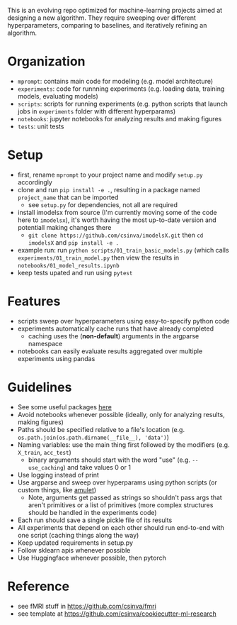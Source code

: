 This is an evolving repo optimized for machine-learning projects aimed at designing a new algorithm. They require sweeping over different hyperparameters, comparing to baselines, and iteratively refining an algorithm.

# Organization
- `mprompt`: contains main code for modeling (e.g. model architecture)
- `experiments`: code for runnning experiments (e.g. loading data, training models, evaluating models)
- `scripts`: scripts for running experiments (e.g. python scripts that launch jobs in `experiments` folder with different hyperparams)
- `notebooks`: jupyter notebooks for analyzing results and making figures
- `tests`: unit tests

# Setup
- first, rename `mprompt` to your project name and modify `setup.py` accordingly
- clone and run `pip install -e .`, resulting in a package named `project_name` that can be imported
    - see `setup.py` for dependencies, not all are required
- install imodelsx from source (I'm currently moving some of the code here to `imodelsx`), it's worth having the most up-to-date version and potentiall making changes there
    - `git clone https://github.com/csinva/imodelsX.git` then `cd imodelsX` and `pip install -e .`
- example run: run `python scripts/01_train_basic_models.py` (which calls `experiments/01_train_model.py` then view the results in `notebooks/01_model_results.ipynb`
- keep tests upated and run using `pytest`

# Features
- scripts sweep over hyperparameters using easy-to-specify python code
- experiments automatically cache runs that have already completed
    - caching uses the (**non-default**) arguments in the argparse namespace
- notebooks can easily evaluate results aggregated over multiple experiments using pandas

# Guidelines
- See some useful packages [here](https://csinva.io/blog/misc/ml_coding_tips)
- Avoid notebooks whenever possible (ideally, only for analyzing results, making figures)
- Paths should be specified relative to a file's location (e.g. `os.path.join(os.path.dirname(__file__), 'data')`)
- Naming variables: use the main thing first followed by the modifiers (e.g. `X_train`, `acc_test`)
    - binary arguments should start with the word "use" (e.g. `--use_caching`) and take values 0 or 1
- Use logging instead of print
- Use argparse and sweep over hyperparams using python scripts (or custom things, like [amulet](https://amulet-docs.azurewebsites.net/main/index.html))
    - Note, arguments get passed as strings so shouldn't pass args that aren't primitives or a list of primitives (more complex structures should be handled in the experiments code)
- Each run should save a single pickle file of its results
- All experiments that depend on each other should run end-to-end with one script (caching things along the way)
- Keep updated requirements in setup.py
- Follow sklearn apis whenever possible
- Use Huggingface whenever possible, then pytorch

# Reference
- see fMRI stuff in https://github.com/csinva/fmri
- see template at https://github.com/csinva/cookiecutter-ml-research